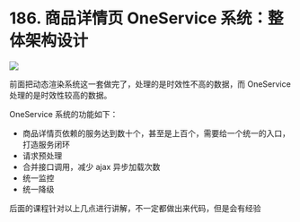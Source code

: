 # 186. 商品详情页 OneService 系统：整体架构设计
![](https://txxs.github.io/pic/record/cache-pdp/markdown-img-paste-20190926210820699.png)


前面把动态渲染系统这一套做完了，处理的是时效性不高的数据，而 OneService 处理的是时效性较高的数据。

OneService 系统的功能如下：

- 商品详情页依赖的服务达到数十个，甚至是上百个，需要给一个统一的入口，打造服务闭环
- 请求预处理
- 合并接口调用，减少 ajax 异步加载次数
- 统一监控
- 统一降级

后面的课程针对以上几点进行讲解，不一定都做出来代码，但是会有经验
